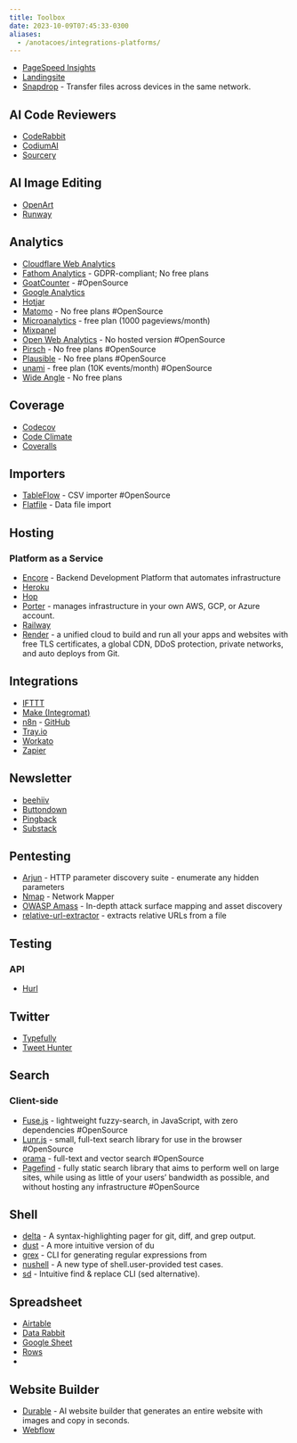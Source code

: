 ```yaml
---
title: Toolbox
date: 2023-10-09T07:45:33-0300
aliases:
  - /anotacoes/integrations-platforms/
---
```

- [PageSpeed Insights](https://pagespeed.web.dev/)
- [Landingsite](https://landingsite.ai/)
- [Snapdrop](https://snapdrop.net/) - Transfer files across devices in the same network.

## AI Code Reviewers
- [CodeRabbit](https://coderabbit.ai/)
- [CodiumAI](https://www.codium.ai/)
- [Sourcery](https://sourcery.ai/)

## AI Image Editing
- [OpenArt](https://openart.ai/)
- [Runway](https://runwayml.com/)

## Analytics
- [Cloudflare Web Analytics](https://www.cloudflare.com/web-analytics/)
- [Fathom Analytics](https://usefathom.com/) - GDPR-compliant; No free plans
- [GoatCounter](https://www.goatcounter.com/) - #OpenSource 
- [Google Analytics](https://analytics.google.com/)
- [Hotjar](https://www.hotjar.com/)
- [Matomo](https://matomo.org/) - No free plans #OpenSource
- [Microanalytics](https://microanalytics.io/)  - free plan (1000 pageviews/month) 
- [Mixpanel](https://mixpanel.com/)
- [Open Web Analytics](https://www.openwebanalytics.com/) - No hosted version #OpenSource 
- [Pirsch](https://pirsch.io/) - No free plans #OpenSource 
- [Plausible](https://plausible.io/) - No free plans #OpenSource
- [unami](https://umami.is/) - free plan (10K events/month) #OpenSource 
- [Wide Angle](https://wideangle.co/) - No free plans

## Coverage
- [Codecov](https://about.codecov.io/)
- [Code Climate](https://codeclimate.com/)
- [Coveralls](https://coveralls.io/ )

## Importers
- [TableFlow](https://tableflow.com/) - CSV importer #OpenSource 
- [Flatfile](https://flatfile.com/) - Data file import

## Hosting
### Platform as a Service
- [Encore](https://encore.dev/) - Backend Development Platform that automates infrastructure
- [Heroku](https://www.heroku.com/)
- [Hop](https://hop.io/)
- [Porter](https://www.porter.run/) - manages infrastructure in your own AWS, GCP, or Azure account.
- [Railway](https://railway.app/)
- [Render](https://render.com/) - a unified cloud to build and run all your apps and websites with free TLS certificates, a global CDN, DDoS protection, private networks, and auto deploys from Git.

## Integrations
- [IFTTT](https://ifttt.com/)
- [Make (Integromat)](https://www.make.com/)
- [n8n](https://n8n.io/) - [GitHub](https://github.com/n8n-io/n8n)
- [Tray.io](https://tray.io/)
- [Workato](https://www.workato.com/)
- [Zapier](https://zapier.com/)

## Newsletter
- [beehiiv](https://www.beehiiv.com/)
- [Buttondown](https://buttondown.email/)
- [Pingback](https://pingback.com)
- [Substack](https://substack.com/)

## Pentesting
- [Arjun](https://github.com/s0md3v/Arjun) - HTTP parameter discovery suite - enumerate any hidden parameters
- [Nmap](https://github.com/nmap/nmap) - Network Mapper
- [OWASP Amass](https://github.com/owasp-amass/amass) - In-depth attack surface mapping and asset discovery
- [relative-url-extractor](https://github.com/jobertabma/relative-url-extractor) - extracts relative URLs from a file

## Testing
### API
- [Hurl](https://hurl.dev/)
## Twitter
- [Typefully](https://typefully.com/)
- [Tweet Hunter](https://tweethunter.io/)

## Search
### Client-side
- [Fuse.js](https://github.com/krisk/fuse) - lightweight fuzzy-search, in JavaScript, with zero dependencies #OpenSource 
- [Lunr.js](https://github.com/olivernn/lunr.js) - small, full-text search library for use in the browser #OpenSource 
- [orama](https://github.com/oramasearch/orama) - full-text and vector search #OpenSource 
- [Pagefind](https://github.com/cloudcannon/pagefind) - fully static search library that aims to perform well on large sites, while using as little of your users’ bandwidth as possible, and without hosting any infrastructure #OpenSource 

## Shell
- [delta](https://github.com/dandavison/delta) - A syntax-highlighting pager for git, diff, and grep output.
- [dust](https://github.com/bootandy/dust) - A more intuitive version of du
- [grex](https://github.com/pemistahl/grex) - CLI for generating regular expressions from 
- [nushell](https://github.com/nushell/nushell) - A new type of shell.user-provided test cases.
- [sd](https://github.com/chmln/sd) - Intuitive find & replace CLI (sed alternative).

## Spreadsheet
- [Airtable](https://www.airtable.com/)
- [Data Rabbit](https://www.datarabbit.com/)
- [Google Sheet](https://www.google.com/sheets/about/)
- [Rows](https://rows.com/)
- 
## Website Builder
- [Durable](https://durable.co/) - AI website builder that generates an entire website with images and copy in seconds.
- [Webflow](https://webflow.com/)
